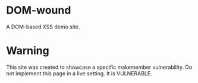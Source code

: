 # DOM-wound
A DOM-based XSS demo site.

# Warning
This site was created to showcase a specific makemember vulnerability. Do not implement this page in a live setting. It is VULNERABLE.
